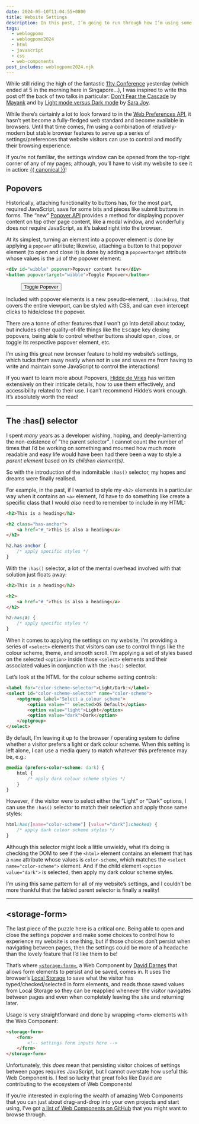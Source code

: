 ```yaml
---
date: 2024-05-10T11:04:55+0800
title: Website Settings
description: In this post, I’m going to run through how I’m using some exciting <q>new</q> browser features to power the settings/preferences on my website.
tags:
  - weblogpomo
  - weblogpomo2024
  - html
  - javascript
  - css
  - web-components
post_includes: weblogpomo2024.njk
---
```


While still riding the high of the fantastic [11ty Conference](https://conf.11ty.dev/) yesterday (which ended at <time datetime="{{ '2024-05-10T05:00:00+0800' | rfc3339Date }}">5 in the morning</time> here in Singapore…), I was inspired to write this post off the back of two talks in particular: [Don't Fear the Cascade](https://conf.11ty.dev/2024/dont-fear-the-cascade/) by [Mayank](https://www.mayank.co/) and [](https://conf.11ty.dev/2024/light-mode-versus-dark-mode/) by [Light mode versus Dark mode](https://conf.11ty.dev/2024/light-mode-versus-dark-mode/) by [Sara Joy](https://sarajoy.dev/).

While there’s certainly a lot to look forward to in the [Web Preferences API](https://wicg.github.io/web-preferences-api/), it hasn’t yet become a fully-fledged web standard and become available in browsers. Until that time comes, I’m using a combination of relatively-modern but stable browser features to serve up a series of settings/preferences that website visitors can use to control and modify their browsing experience.

<aside><p>If you’re not familiar, the settings window can be opened from the top-right corner of any of my pages<span class="rss-only">; although, you’ll have to visit my website to see it in action: <a href="{{ canonical }}">{{ canonical }}</a></span>!</p></aside>

## Popovers

Historically, attaching functionality to buttons has, for the most part, required JavaScript, save for some bits and pieces like submit buttons in forms. The <q>new</q> [Popover API](https://developer.mozilla.org/en-US/docs/Web/API/Popover_API) provides a method for displaying popover content on top other page content, like a modal window, and wonderfully does *not* require JavaScript, as it’s baked right into the browser.

At its simplest, turning an element into a popover element is done by applying a `popover` attribute; likewise, attaching a button to that popover element (to open and close it) is done by adding a `popovertarget` attribute whose values is the `id` of the popover element:

```html
<div id="wibble" popover>Popover content here</div>
<button popovertarget="wibble">Toggle Popover</button>
```
<figure>
    <div id="wibble" popover>Popover content here</div>
    <button popovertarget="wibble">Toggle Popover</button>
</figure>

Included with popover elements is a new pseudo-element, `::backdrop`, that covers the entire viewport, can be styled with CSS, and can even intercept clicks to hide/close the popover.

There are a tonne of other features that I won’t go into detail about today, but includes other quality-of-life things like the <kbd>Escape</kbd> key closing popovers, being able to control whether buttons should open, close, or toggle its respective popover element, etc.

I’m using this great new browser feature to hold my website’s settings, which tucks them away neatly when not in use and saves me from having to write and maintain some JavaScript to control the interactions!

If you want to learn more about Popovers, [Hidde de Vries](https://hidde.blog/blog/) has written extensively on their intricate details, how to use them effectively, and accessibility related to their use. I can’t recommend Hidde’s work enough. It’s absolutely worth the read!

--------

<h2 id="has-selector">The :has() selector</h2>

I spent *many* years as a developer wishing, hoping, and deeply-lamenting the non-existence of <q>the parent selector</q>. I cannot count the number of times that I’d be working on something and mourned how much more readable and easy life would have been had there been a way to style a *parent element* based on *its children element(s)*.

So with the introduction of the indomitable `:has()` selector, my hopes and dreams were finally realised.

For example, in the past, if I wanted to style my `<h2>` elements in a particular way when it contains an `<a>` element, I’d have to do something like create a specific class that I would *also* need to remember to include in my HTML:

```html
<h2>This is a heading</h2>

<h2 class="has-anchor">
	<a href="#_">This is also a heading</a>
</h2>
```

```css
h2.has-anchor {
	/* apply specific styles */
}
```

With the `:has()` selector, a lot of the mental overhead involved with that solution just floats away:

```html
<h2>This is a heading</h2>

<h2>
	<a href="#_">This is also a heading</a>
</h2>
```

```css
h2:has(a) {
	/* apply specific styles */
}
```

When it comes to applying the settings on my website, I’m providing a series of `<select>` elements that visitors can use to control things like the colour scheme, theme, and smooth scroll. I’m applying a set of styles based on the selected `<option>` inside those `<select>` elements and their associated values in conjunction with the `:has()` selector.

Let’s look at the HTML for the colour scheme setting controls:

```html
<label for="color-scheme-selector">Light/Dark:</label>
<select id="color-scheme-selector" name="color-scheme">
	<optgroup label="Select a colour scheme">
		<option value="" selected>OS Default</option>
		<option value="light">Light</option>
		<option value="dark">Dark</option>
	</optgroup>
</select>
```

By default, I’m leaving it up to the browser / operating system to define whether a visitor prefers a light or dark colour scheme. When this setting is left alone, I can use a media query to match whatever this preference may be, e.g.:

```css
@media (prefers-color-scheme: dark) {
	html {
		/* apply dark colour scheme styles */
	}
}
```

However, if the visitor were to select either the <q>Light</q> or <q>Dark</q> options, I can use the `:has()` selector to match their selection and apply those same styles:

```css
html:has([name="color-scheme"] [value*="dark"]:checked) {
	/* apply dark colour scheme styles */
}
```

Although this selector might look a little unwieldy, what it’s doing is checking the DOM to see if the `<html>` element contains an element that has a `name` attribute whose values is `color-scheme`, which matches the `<select name="color-scheme">` element. And if the child element `<option value="dark">` is selected, then apply my dark colour scheme styles.

I’m using this same pattern for all of my website’s settings, and I couldn’t be more thankful that the fabled parent selector is finally a reality!

--------

<h2 id="storage-form">&lt;storage-form&gt;</h2>

The last piece of the puzzle here is a critical one. Being able to open and close the settings popover and make some choices to control how to experience my website is one thing, but if those choices don’t persist when navigating between pages, then the settings could be more of a headache than the lovely feature that I’d like them to be!

That’s where [`<storage-form>`](https://darn.es/storage-form-web-component/), a Web Component by [David Darnes](https://darn.es) that allows form elements to persist and be saved, comes in. It uses the browser’s [Local Storage](https://developer.mozilla.org/en-US/docs/Web/API/Window/localStorage) to save what the visitor has typed/checked/selected in form elements, and reads those saved values from Local Storage so they can be reapplied whenever the visitor navigates between pages and even when completely leaving the site and returning later.

Usage is very straightforward and done by wrapping `<form>` elements with the Web Component:

```html
<storage-form>
	<form>
		<!-- settings form inputs here -->
	</form>
</storage-form>
```

Unfortunately, this *does* mean that persisting visitor choices of settings between pages requires JavaScript, but I cannot overstate how useful this Web Component is. I feel so lucky that great folks like David are contributing to the ecosystem of Web Components!

If you’re interested in exploring the wealth of amazing Web Components that you can just about drag-and-drop into your own projects and start using, I’ve got [a list of Web Components on GitHub](https://github.com/stars/chrisburnell/lists/web-components) that you might want to browse through.
